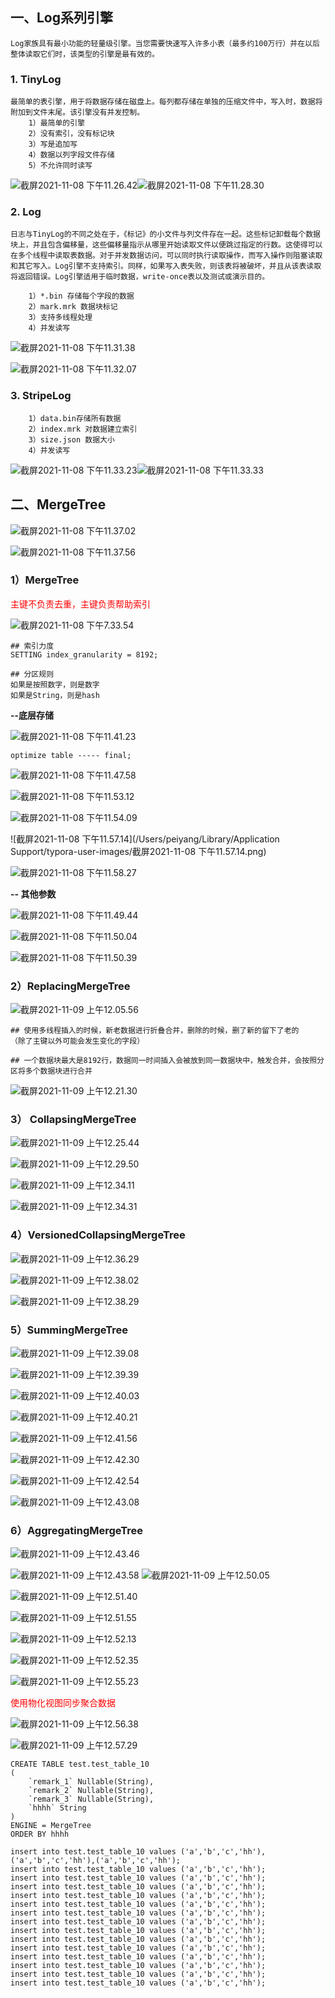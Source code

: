 ## 一、Log系列引擎

```
Log家族具有最小功能的轻量级引擎。当您需要快速写入许多小表（最多约100万行）并在以后整体读取它们时，该类型的引擎是最有效的。
```

### 1. TinyLog

```
最简单的表引擎，用于将数据存储在磁盘上。每列都存储在单独的压缩文件中，写入时，数据将附加到文件末尾。该引擎没有并发控制。
	1）最简单的引擎
	2）没有索引，没有标记块
	3）写是追加写
	4）数据以列字段文件存储
	5）不允许同时读写
```

![截屏2021-11-08 下午11.26.42](https://raw.githubusercontent.com/DataDevLPY/TyporaPicStore/main/Picture202111212232485.png?token=AWS37JM54FJILIXOUFXAPPTBTJMJ6)![截屏2021-11-08 下午11.28.30](https://raw.githubusercontent.com/DataDevLPY/TyporaPicStore/main/Picture202111212232255.png?token=AWS37JL3F7JSXP24RJPEJU3BTJMKM)

### 2. Log

```
日志与TinyLog的不同之处在于，《标记》的小文件与列文件存在一起。这些标记卸载每个数据块上，并且包含偏移量，这些偏移量指示从哪里开始读取文件以便跳过指定的行数。这使得可以在多个线程中读取表数据。对于并发数据访问，可以同时执行读取操作，而写入操作则阻塞读取和其它写入。Log引擎不支持索引。同样，如果写入表失败，则该表将被破坏，并且从该表读取将返回错误。Log引擎适用于临时数据，write-once表以及测试或演示目的。

	1）*.bin 存储每个字段的数据
	2）mark.mrk 数据块标记
	3）支持多线程处理
	4）并发读写
```

![截屏2021-11-08 下午11.31.38](https://raw.githubusercontent.com/DataDevLPY/TyporaPicStore/main/Picture202111212232302.png?token=AWS37JIRWOWEKZ46BC4MGJ3BTJMLO)

![截屏2021-11-08 下午11.32.07](https://raw.githubusercontent.com/DataDevLPY/TyporaPicStore/main/Picture202111212232189.png?token=AWS37JPSHNOETOSL64QF6MTBTJML4)

### 3. StripeLog

```
	1）data.bin存储所有数据
	2）index.mrk 对数据建立索引
	3）size.json 数据大小
	4）并发读写
```

![截屏2021-11-08 下午11.33.23](https://raw.githubusercontent.com/DataDevLPY/TyporaPicStore/main/Picture202111212232590.png?token=AWS37JKWBNJQDGYSN25JXN3BTJMMY)![截屏2021-11-08 下午11.33.33](https://raw.githubusercontent.com/DataDevLPY/TyporaPicStore/main/Picture202111212232918.png?token=AWS37JIF2B63STPDSGJHZX3BTJMNK)

## 二、MergeTree

![截屏2021-11-08 下午11.37.02](https://raw.githubusercontent.com/DataDevLPY/TyporaPicStore/main/Picture202111212233232.png?token=AWS37JKZFLKBEYAJZ7XELULBTJMNY)

![截屏2021-11-08 下午11.37.56](https://raw.githubusercontent.com/DataDevLPY/TyporaPicStore/main/Picture202111212233852.png?token=AWS37JLBHCZ5EP2IIUMCK2TBTJMOI)

### 1）MergeTree

<font color='red'>主键不负责去重，主键负责帮助索引</font>

![截屏2021-11-08 下午7.33.54](https://raw.githubusercontent.com/DataDevLPY/TyporaPicStore/main/Picture202111212233738.png?token=AWS37JJP3ALHT7M6F26CID3BTJMOW)

```
## 索引力度
SETTING index_granularity = 8192;

## 分区规则
如果是按照数字，则是数字
如果是String，则是hash
```

**--底层存储**

![截屏2021-11-08 下午11.41.23](https://raw.githubusercontent.com/DataDevLPY/TyporaPicStore/main/Picture202111212233907.png?token=AWS37JJ6TUN5YSHESDVEHRLBTJMO6)

```
optimize table ----- final;
```

![截屏2021-11-08 下午11.47.58](https://raw.githubusercontent.com/DataDevLPY/TyporaPicStore/main/Picture202111212233628.png?token=AWS37JPCS7SPXTXM7WRWGYDBTJMPI)

![截屏2021-11-08 下午11.53.12](https://raw.githubusercontent.com/DataDevLPY/TyporaPicStore/main/Picture202111212233900.png?token=AWS37JIB2GW2S2ACAMXUKQDBTJMPU)

![截屏2021-11-08 下午11.54.09](https://raw.githubusercontent.com/DataDevLPY/TyporaPicStore/main/Picture202111212233445.png?token=AWS37JPAEXA4RV6ODUR226DBTJMP2)

![截屏2021-11-08 下午11.57.14](/Users/peiyang/Library/Application Support/typora-user-images/截屏2021-11-08 下午11.57.14.png)

![截屏2021-11-08 下午11.58.27](https://raw.githubusercontent.com/DataDevLPY/TyporaPicStore/main/Picture202111212233694.png?token=AWS37JMJNGAC7Y5Z3VNJ3XTBTJMQK)

**-- 其他参数**

![截屏2021-11-08 下午11.49.44](https://raw.githubusercontent.com/DataDevLPY/TyporaPicStore/main/Picture202111212233409.png?token=AWS37JN5O7E6TMF7ZLE7HA3BTJMQW)

![截屏2021-11-08 下午11.50.04](https://raw.githubusercontent.com/DataDevLPY/TyporaPicStore/main/Picture202111212233591.png?token=AWS37JN5VGRXM6HTCDGRPMLBTJMRA)

![截屏2021-11-08 下午11.50.39](https://raw.githubusercontent.com/DataDevLPY/TyporaPicStore/main/Picture202111212234402.png?token=AWS37JJEDMBDWFIJDEXFMVTBTJMRM)

### 2）ReplacingMergeTree

![截屏2021-11-09 上午12.05.56](https://raw.githubusercontent.com/DataDevLPY/TyporaPicStore/main/Picture202111212234613.png?token=AWS37JLQGH2EQ6RXMM4S7ILBTJMR2)

```
## 使用多线程插入的时候，新老数据进行折叠合并，删除的时候，删了新的留下了老的
（除了主键以外可能会发生变化的字段）

## 一个数据块最大是8192行，数据同一时间插入会被放到同一数据块中，触发合并，会按照分区将多个数据块进行合并
```

![截屏2021-11-09 上午12.21.30](https://raw.githubusercontent.com/DataDevLPY/TyporaPicStore/main/Picture202111212234865.png?token=AWS37JJUHIPER2OLX5GJID3BTJMSE)

### 3） CollapsingMergeTree

![截屏2021-11-09 上午12.25.44](https://raw.githubusercontent.com/DataDevLPY/TyporaPicStore/main/Picture202111212234249.png?token=AWS37JOV2QLLGB27D44SNMDBTJMSS)

![截屏2021-11-09 上午12.29.50](https://raw.githubusercontent.com/DataDevLPY/TyporaPicStore/main/Picture202111212234600.png?token=AWS37JLVEO5V4EWK3UZLR6DBTJMTW)

![截屏2021-11-09 上午12.34.11](https://raw.githubusercontent.com/DataDevLPY/TyporaPicStore/main/Picture202111212234054.png?token=AWS37JL6VNQQ5D7BZK54M4TBTJMUE)

![截屏2021-11-09 上午12.34.31](https://raw.githubusercontent.com/DataDevLPY/TyporaPicStore/main/Picture202111212234491.png?token=AWS37JOFLG4GUHVTXQ5PP5DBTJMUU) 

### 4）VersionedCollapsingMergeTree

![截屏2021-11-09 上午12.36.29](https://raw.githubusercontent.com/DataDevLPY/TyporaPicStore/main/Picture202111212235738.png?token=AWS37JPAGAYMWHRWWH7K5QDBTJMVO)

![截屏2021-11-09 上午12.38.02](https://raw.githubusercontent.com/DataDevLPY/TyporaPicStore/main/Picture202111212235405.png?token=AWS37JKEI6WNYYNB7O2LDL3BTJMVM)

![截屏2021-11-09 上午12.38.29](https://raw.githubusercontent.com/DataDevLPY/TyporaPicStore/main/Picture202111212234762.png?token=AWS37JNAQSDPC62JWI74M6DBTJMVA)



### 5）SummingMergeTree

![截屏2021-11-09 上午12.39.08](https://raw.githubusercontent.com/DataDevLPY/TyporaPicStore/main/Picture202111212235972.png?token=AWS37JK3PLYM55RU7X3WAYTBTJMWS)

![截屏2021-11-09 上午12.39.39](https://raw.githubusercontent.com/DataDevLPY/TyporaPicStore/main/Picture202111212235442.png?token=AWS37JIP3ESJMSBZXE3EVIDBTJMWU)

![截屏2021-11-09 上午12.40.03](https://raw.githubusercontent.com/DataDevLPY/TyporaPicStore/main/Picture202111212235960.png?token=AWS37JKQA74DE4265OTEK53BTJMW4)

![截屏2021-11-09 上午12.40.21](https://raw.githubusercontent.com/DataDevLPY/TyporaPicStore/main/Picture202111212235328.png?token=AWS37JK3HJ4ARB6UKFI2IQTBTJMY2)

![截屏2021-11-09 上午12.41.56](https://raw.githubusercontent.com/DataDevLPY/TyporaPicStore/main/Picture202111212236948.png?token=AWS37JJ7E7T5QPJ2YT2VIBTBTJMZA)

![截屏2021-11-09 上午12.42.30](https://raw.githubusercontent.com/DataDevLPY/TyporaPicStore/main/Picture202111212236201.png?token=AWS37JIYQ2MO2MHDMSK4WRDBTJMZI)

![截屏2021-11-09 上午12.42.54](https://raw.githubusercontent.com/DataDevLPY/TyporaPicStore/main/Picture202111212236812.png?token=AWS37JPPG66SQVU3CKFYR5TBTJMZO)

![截屏2021-11-09 上午12.43.08](https://raw.githubusercontent.com/DataDevLPY/TyporaPicStore/main/Picture202111212236840.png?token=AWS37JKT7AN3XUHEBDR2HUTBTJMZU)

### 6）AggregatingMergeTree

![截屏2021-11-09 上午12.43.46](https://raw.githubusercontent.com/DataDevLPY/TyporaPicStore/main/Picture202111212236450.png?token=AWS37JLJQR3JES7D4CUSTVLBTJM2K)

![截屏2021-11-09 上午12.43.58](https://raw.githubusercontent.com/DataDevLPY/TyporaPicStore/main/Picture202111212237680.png?token=AWS37JORLH3XWQUQ2QOUDBTBTJM5Y) ![截屏2021-11-09 上午12.50.05](https://raw.githubusercontent.com/DataDevLPY/TyporaPicStore/main/Picture202111212236158.png?token=AWS37JKMSUO5MCU4LKZDESDBTJM2S)

![截屏2021-11-09 上午12.51.40](https://raw.githubusercontent.com/DataDevLPY/TyporaPicStore/main/Picture202111212236170.png?token=AWS37JL6KZL7ZYGGMJ7BTFTBTJM26)

![截屏2021-11-09 上午12.51.55](https://raw.githubusercontent.com/DataDevLPY/TyporaPicStore/main/Picture202111212236089.png?token=AWS37JLF5P24HEG4MWN63WLBTJM3S)

![截屏2021-11-09 上午12.52.13](https://raw.githubusercontent.com/DataDevLPY/TyporaPicStore/main/Picture202111212236500.png?token=AWS37JMV5KFR3FANBNH5HIDBTJM32)

![截屏2021-11-09 上午12.52.35](https://raw.githubusercontent.com/DataDevLPY/TyporaPicStore/main/Picture202111212236010.png?token=AWS37JLOLRD3KYG2GOLTZ2DBTJM4A)

![截屏2021-11-09 上午12.55.23](https://raw.githubusercontent.com/DataDevLPY/TyporaPicStore/main/Picture202111212236962.png?token=AWS37JJAM7OKBMB2T7IOMRLBTJM4I)

<font color='red'>使用物化视图同步聚合数据</font>

![截屏2021-11-09 上午12.56.38](https://raw.githubusercontent.com/DataDevLPY/TyporaPicStore/main/Picture202111212237196.png?token=AWS37JOVWAQETCI7H3L4TK3BTJM4W)

![截屏2021-11-09 上午12.57.29](https://raw.githubusercontent.com/DataDevLPY/TyporaPicStore/main/Picture202111212237835.png?token=AWS37JMEL5XY22ZU3QXKOY3BTJM42)



```
CREATE TABLE test.test_table_10
(
    `remark_1` Nullable(String),
    `remark_2` Nullable(String),
    `remark_3` Nullable(String),
    `hhhh` String
)
ENGINE = MergeTree
ORDER BY hhhh

insert into test.test_table_10 values ('a','b','c','hh'),('a','b','c','hh'),('a','b','c','hh');
insert into test.test_table_10 values ('a','b','c','hh');
insert into test.test_table_10 values ('a','b','c','hh');
insert into test.test_table_10 values ('a','b','c','hh');
insert into test.test_table_10 values ('a','b','c','hh');
insert into test.test_table_10 values ('a','b','c','hh');
insert into test.test_table_10 values ('a','b','c','hh');
insert into test.test_table_10 values ('a','b','c','hh');
insert into test.test_table_10 values ('a','b','c','hh');
insert into test.test_table_10 values ('a','b','c','hh');
insert into test.test_table_10 values ('a','b','c','hh');
insert into test.test_table_10 values ('a','b','c','hh');
insert into test.test_table_10 values ('a','b','c','hh');
insert into test.test_table_10 values ('a','b','c','hh');
insert into test.test_table_10 values ('a','b','c','hh');
```











